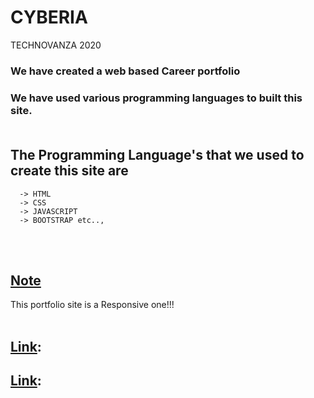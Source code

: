 # CYBERIA
TECHNOVANZA 2020

### We have created a web based Career portfolio</br>
### We have used various programming languages to built this site.</br></br>
## The Programming Language's that we used to create this site are
      -> HTML
      -> CSS
      -> JAVASCRIPT
      -> BOOTSTRAP etc..,
 </br></br>
## <ins>Note</ins></br>
This portfolio site is a Responsive one!!!</br></br>

## <ins>Link</ins>:
## <ins>Link</ins>:
